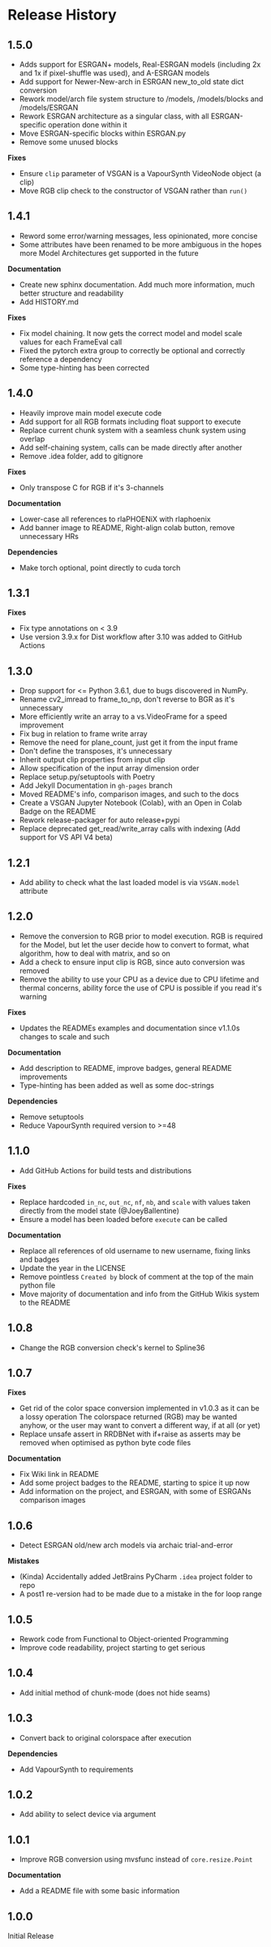 # Release History

## 1.5.0

- Adds support for ESRGAN+ models, Real-ESRGAN models (including 2x and 1x if pixel-shuffle was used),
  and A-ESRGAN models
- Add support for Newer-New-arch in ESRGAN new_to_old state dict conversion
- Rework model/arch file system structure to /models, /models/blocks and /models/ESRGAN
- Rework ESRGAN architecture as a singular class, with all ESRGAN-specific operation done within it
- Move ESRGAN-specific blocks within ESRGAN.py
- Remove some unused blocks

**Fixes**

- Ensure `clip` parameter of VSGAN is a VapourSynth VideoNode object (a clip)
- Move RGB clip check to the constructor of VSGAN rather than `run()`

## 1.4.1

- Reword some error/warning messages, less opinionated, more concise
- Some attributes have been renamed to be more ambiguous in the hopes more Model Architectures get
  supported in the future

**Documentation**

- Create new sphinx documentation. Add much more information, much better structure and readability
- Add HISTORY.md

**Fixes**

- Fix model chaining. It now gets the correct model and model scale values for each FrameEval call
- Fixed the pytorch extra group to correctly be optional and correctly reference a dependency
- Some type-hinting has been corrected

## 1.4.0

- Heavily improve main model execute code
- Add support for all RGB formats including float support to execute
- Replace current chunk system with a seamless chunk system using overlap
- Add self-chaining system, calls can be made directly after another
- Remove .idea folder, add to gitignore

**Fixes**

- Only transpose C for RGB if it's 3-channels

**Documentation**

- Lower-case all references to rlaPHOENiX with rlaphoenix
- Add banner image to README, Right-align colab button, remove unnecessary HRs

**Dependencies**

- Make torch optional, point directly to cuda torch

## 1.3.1

**Fixes**

- Fix type annotations on < 3.9
- Use version 3.9.x for Dist workflow after 3.10 was added to GitHub Actions

## 1.3.0

- Drop support for <= Python 3.6.1, due to bugs discovered in NumPy.
- Rename cv2_imread to frame_to_np, don't reverse to BGR as it's unnecessary
- More efficiently write an array to a vs.VideoFrame for a speed improvement
- Fix bug in relation to frame write array
- Remove the need for plane_count, just get it from the input frame
- Don't define the transposes, it's unnecessary
- Inherit output clip properties from input clip
- Allow specification of the input array dimension order
- Replace setup.py/setuptools with Poetry
- Add Jekyll Documentation in `gh-pages` branch
- Moved README's info, comparison images, and such to the docs
- Create a VSGAN Jupyter Notebook (Colab), with an Open in Colab Badge on the README
- Rework release-packager for auto release+pypi
- Replace deprecated get_read/write_array calls with indexing (Add support for VS API V4 beta)

## 1.2.1

- Add ability to check what the last loaded model is via `VSGAN.model` attribute

## 1.2.0

- Remove the conversion to RGB prior to model execution. RGB is required for the Model, but let
  the user decide how to convert to format, what algorithm, how to deal with matrix, and so on
- Add a check to ensure input clip is RGB, since auto conversion was removed
- Remove the ability to use your CPU as a device due to CPU lifetime and thermal concerns, ability
  force the use of CPU is possible if you read it's warning

**Fixes**

- Updates the READMEs examples and documentation since v1.1.0s changes to scale and such

**Documentation**

- Add description to README, improve badges, general README improvements
- Type-hinting has been added as well as some doc-strings

**Dependencies**

- Remove setuptools
- Reduce VapourSynth required version to >=48

## 1.1.0

- Add GitHub Actions for build tests and distributions

**Fixes**

- Replace hardcoded `in_nc`, `out_nc`, `nf`, `nb`, and `scale` with values taken directly from the model state (@JoeyBallentine)
- Ensure a model has been loaded before `execute` can be called

**Documentation**

- Replace all references of old username to new username, fixing links and badges
- Update the year in the LICENSE
- Remove pointless `Created by` block of comment at the top of the main python file
- Move majority of documentation and info from the GitHub Wikis system to the README

## 1.0.8

- Change the RGB conversion check's kernel to Spline36

## 1.0.7

**Fixes**

- Get rid of the color space conversion implemented in v1.0.3 as it can be a lossy operation
  The colorspace returned (RGB) may be wanted anyhow, or the user may want to convert a different
  way, if at all (or yet)
- Replace unsafe assert in RRDBNet with if+raise as asserts may be removed when optimised as python byte code files

**Documentation**

- Fix Wiki link in README
- Add some project badges to the README, starting to spice it up now
- Add information on the project, and ESRGAN, with some of ESRGANs comparison images

## 1.0.6

- Detect ESRGAN old/new arch models via archaic trial-and-error

**Mistakes**

- (Kinda) Accidentally added JetBrains PyCharm `.idea` project folder to repo
- A post1 re-version had to be made due to a mistake in the for loop range

## 1.0.5

- Rework code from Functional to Object-oriented Programming
- Improve code readability, project starting to get serious

## 1.0.4

- Add initial method of chunk-mode (does not hide seams)

## 1.0.3

- Convert back to original colorspace after execution

**Dependencies**

- Add VapourSynth to requirements

## 1.0.2

- Add ability to select device via argument

## 1.0.1

- Improve RGB conversion using mvsfunc instead of `core.resize.Point`

**Documentation**

- Add a README file with some basic information

## 1.0.0

Initial Release
